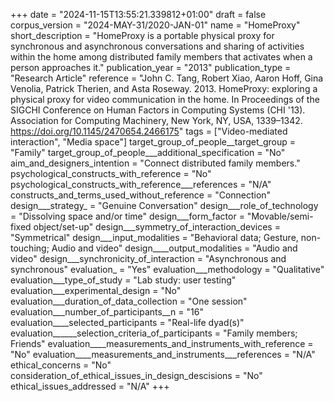 +++
date = "2024-11-15T13:55:21.339812+01:00"
draft = false
corpus_version = "2024-MAY-31/2020-JAN-01"
name = "HomeProxy"
short_description = "HomeProxy is a portable physical proxy for synchronous and asynchronous conversations and sharing of activities within the home among distributed family members that activates when a person approaches it."
publication_year = "2013"
publication_type = "Research Article"
reference = "John C. Tang, Robert Xiao, Aaron Hoff, Gina Venolia, Patrick Therien, and Asta Roseway. 2013. HomeProxy: exploring a physical proxy for video communication in the home. In Proceedings of the SIGCHI Conference on Human Factors in Computing Systems (CHI '13). Association for Computing Machinery, New York, NY, USA, 1339–1342. https://doi.org/10.1145/2470654.2466175"
tags = ["Video-mediated interaction", "Media space"]
target_group_of_people__target_group = "Family"
target_group_of_people___additional_specification = "No"
aim_and_designers_intention = "Connect distributed family members."
psychological_constructs_with_reference = "No"
psychological_constructs_with_reference___references = "N/A"
constructs_and_terms_used_without_reference = "Connection"
design___strategy_ = "Genuine Conversation"
design___role_of_technology = "Dissolving space and/or time"
design___form_factor = "Movable/semi-fixed object/set-up"
design___symmetry_of_interaction_devices = "Symmetrical"
design___input_modalities = "Behavioral data; Gesture, non-touching; Audio and video"
design____output_modalities = "Audio and video"
design___synchronicity_of_interaction = "Asynchronous and synchronous"
evaluation_ = "Yes"
evaluation___methodology = "Qualitative"
evaluation___type_of_study = "Lab study: user testing"
evaluation___experimental_design = "No"
evaluation___duration_of_data_collection = "One session"
evaluation___number_of_participants__n = "16"
evaluation____selected_participants = "Real-life dyad(s)"
evaluation______selection_criteria_of_participants = "Family members; Friends"
evaluation____measurements_and_instruments_with_reference = "No"
evaluation____measurements_and_instruments___references = "N/A"
ethical_concerns = "No"
consideration_of_ethical_issues_in_design_descisions = "No"
ethical_issues_addressed = "N/A"
+++

